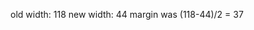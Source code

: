 <!-- 	<defs>
  <g id='filled-man'>
    <title>Filled Man</title>
    <desc>A men's bathroom symbol, black fill</desc>
    <path id='filled-man-background' style="fill:#FFFFFF;" d="M13.945,1.91c-6.758,0-12.25,5.5-12.25,12.258v94.039c0,6.734,5.492,12.227,12.25,12.227h94.023
      c6.766,0,12.258-5.492,12.258-12.227V14.168c0-6.758-5.492-12.258-12.258-12.258H13.945z"/>
    <path id='filled-man-head' stroke='#000000' stroke-width='2px' d="M60.727,27.41c4.555,0,8.273-3.688,8.273-8.273c0-4.57-3.719-8.281-8.273-8.281c-4.57,0-8.281,3.711-8.281,8.281
      C52.445,23.723,56.156,27.41,60.727,27.41z"/>
    <path id='filled-man-body' stroke='#000000' stroke-width='2px' d="M49.484,107.762c0,2.562,2.086,4.664,4.648,4.664s4.648-2.102,4.648-4.664V68.793h3.898v38.969
      c0,2.562,2.062,4.664,4.625,4.664s4.648-2.102,4.648-4.664l0.039-67.18h3.859v24.766c0,4.992,6.484,4.992,6.461,0V40.035
      c0-5.492-4.25-10.867-10.688-10.867l-21.992-0.039c-5.859,0-10.578,4.812-10.578,10.758v25.461c0,4.938,6.531,4.938,6.531,0V40.582
      h3.93L49.484,107.762z"/>
  </g>
  <g id='empty-man'>
    <title>Empty Man</title>
    <desc>A men's bathroom symbol, black outline, no fill</desc>
    <path id='empty-man-background' style="fill:#FFFFFF;" d="M13.945,1.91c-6.758,0-12.25,5.5-12.25,12.258v94.039c0,6.734,5.492,12.227,12.25,12.227h94.023
      c6.766,0,12.258-5.492,12.258-12.227V14.168c0-6.758-5.492-12.258-12.258-12.258H13.945z"/>
    <path id='empty-man-head' stroke='#000000' stroke-width='2px' fill='none' d="M60.727,27.41c4.555,0,8.273-3.688,8.273-8.273c0-4.57-3.719-8.281-8.273-8.281c-4.57,0-8.281,3.711-8.281,8.281
      C52.445,23.723,56.156,27.41,60.727,27.41z"/>
    <path id='empty-man-body' stroke='#000000' stroke-width='2px' fill='none' d="M49.484,107.762c0,2.562,2.086,4.664,4.648,4.664s4.648-2.102,4.648-4.664V68.793h3.898v38.969
      c0,2.562,2.062,4.664,4.625,4.664s4.648-2.102,4.648-4.664l0.039-67.18h3.859v24.766c0,4.992,6.484,4.992,6.461,0V40.035
      c0-5.492-4.25-10.867-10.688-10.867l-21.992-0.039c-5.859,0-10.578,4.812-10.578,10.758v25.461c0,4.938,6.531,4.938,6.531,0V40.582
      h3.93L49.484,107.762z"/>
  </g>
</defs>
<use x='0' y='0' xlink:href="#filled-man"/>
<use x='100' y='0' xlink:href="#empty-man"/>
</svg> -->

old width: 118
new width: 44
margin was (118-44)/2 = 37
